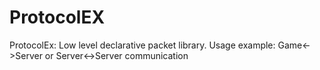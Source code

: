 # ProtocolEX
ProtocolEx: Low level declarative packet library. Usage example: Game&lt;->Server or Server&lt;->Server communication
